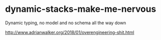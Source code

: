 # dynamic-stacks-make-me-nervous
Dynamic typing, no model and no schema all the way down 

http://www.adrianwalker.org/2018/01/overengineering-shit.html
